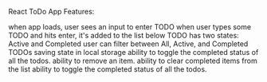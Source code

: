 React ToDo App
Features:

when app loads, user sees an input to enter TODO
when user types some TODO and hits enter, it's added to the list below
TODO has two states: Active and Completed
user can filter between All, Active, and Completed TODOs
saving state in local storage
ability to toggle the completed status of all the todos.
ability to remove an item.
ability to clear completed items from the list
ability to toggle the completed status of all the todos.
